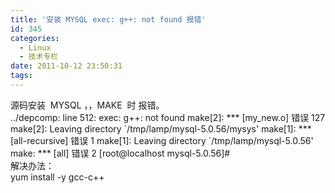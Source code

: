 ```yaml
---
title: '安装 MYSQL exec: g++: not found 报错'
id: 345
categories:
  - Linux
  - 技术专栏
date: 2011-10-12 23:50:31
tags:
---
```


<div>源码安装  MYSQL ，，MAKE  时 报错。</div>
<div></div>
<div>../depcomp: line 512: exec: g++: not found
make[2]: *** [my_new.o] 错误 127
make[2]: Leaving directory `/tmp/lamp/mysql-5.0.56/mysys'
make[1]: *** [all-recursive] 错误 1
make[1]: Leaving directory `/tmp/lamp/mysql-5.0.56'
make: *** [all] 错误 2
[root@localhost mysql-5.0.56]#</div>
<div></div>
<div>解决办法：</div>
yum install -y gcc-c++